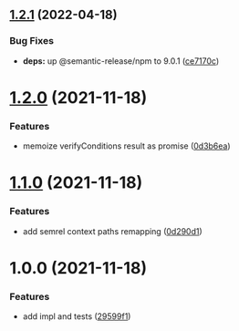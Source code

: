 ## [1.2.1](https://github.com/semrel-extra/npm/compare/v1.2.0...v1.2.1) (2022-04-18)


### Bug Fixes

* **deps:** up @semantic-release/npm to 9.0.1 ([ce7170c](https://github.com/semrel-extra/npm/commit/ce7170cfbec5853b576cdb576ced870f92a3bb91))

# [1.2.0](https://github.com/semrel-extra/npm/compare/v1.1.0...v1.2.0) (2021-11-18)


### Features

* memoize verifyConditions result as promise ([0d3b6ea](https://github.com/semrel-extra/npm/commit/0d3b6ea7be9f2cef0350630eb99aa6a80833e73f))

# [1.1.0](https://github.com/semrel-extra/npm/compare/v1.0.0...v1.1.0) (2021-11-18)


### Features

* add semrel context paths remapping ([0d290d1](https://github.com/semrel-extra/npm/commit/0d290d1275659ab031c633020ff4fe874979e101))

# 1.0.0 (2021-11-18)


### Features

* add impl and tests ([29599f1](https://github.com/semrel-extra/npm/commit/29599f1c0ce0224eb003ee9059e31496f62ae1d3))
